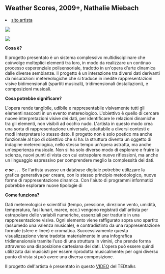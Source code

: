 ## Weather Scores, 2009+, Nathalie Miebach
<undefined><li>[sito artista](http://nathaliemiebach.com) </li></undefined>

![](https://hackpad-attachments.s3.amazonaws.com/hackpad.com_CVrwE72h0wl_p.345894_1426585822356_miebach1.jpg)

![](https://hackpad-attachments.s3.amazonaws.com/hackpad.com_CVrwE72h0wl_p.345894_1426585845255_musical10.jpg)

**Cosa è?**

Il progetto presentato è un sistema complessivo multidisciplinare che coinvolge molteplici elementi tra loro, in modo da realizzare un continuo processo esperenziale polisensoriale, tradotto in un'opera d'arte dinamica dalle diverse sembianze.
Il progetto è un interazione tra diversi dati derivanti da misurazioni metereologiche che si traduce in inedite rappresentazioni visive bidimensionali (spartiti musicali), tridimensionali (installazioni), e composizioni musicali.

**Cosa potrebbe significare?**

L'opera rende tangibile, udibile e rappresentabile visivamente tutti gli elementi nascosti in un evento metereologico. 
L'obiettivo è quello di cercare nuove interpretazioni visive dei dati, per identificare le relazioni dinamiche tra gli elementi, non visibili ad occhio nudo. 
L'artista in questo modo crea una sorta di rappresentazione universale, adattabile a diversi contesti e modi interpretare lo stesso dato. Il progetto non è solo poetico ma anche funzionale al tipo di obiettivo che si ha: la struttura diventa un oggetto di indagine metereologica, nello stesso tempo un'opera astratta, ma anche un'esperienza musicale. Non si ha solo diverso modo di esplorare e fruire la scienza, nuovi punti di vista con cui estrapolare nuove riflessioni, ma anche un linguaggio espressivo per comprendere meglio la complessità dei dati.

***e se . . .***
Se l'artista usasse un database digitale potrebbe utilizzare la grafica generativa per creare, con lo stesso principio metodologico, nuove forme di rappresentazione dinamica. Con l'aiuto di programmi informatici pobrebbe esplorare nuove tipologie di

**Come funziona?**

Dati metereologici e scientifici (tempo, pressione, direzione vento, umidità, temperatura, fasi lunari, maree, ecc.) vengono registrati dall'artista per estrapolare delle variabili numeriche, essenziali per tradurle in una rappresentazione visiva. Ogni elemento viene raffigurato sopra uno spartito (assumedo una valenza musicale), e contradistinto da una rappresentazione formale (sfere e linee) e cromatica. Successivamente questa visualizzazione viene tradotta materialmente in una infografica tridimensionale tramite l'uso di una struttura in vimini, che prende forma attraverso una disposizione cartesiana dei dati. L'opera può essere quindi utilizzata dai musicisti per essere riprodotta musicalmente: per ogni diverso punto di vista si può avere una diversa composizione. 

Il progetto dell'artista è presentato in questo [VIDEO](http://www.ted.com/talks/nathalie_miebach?language=it#t-56636) del TEDtalks

